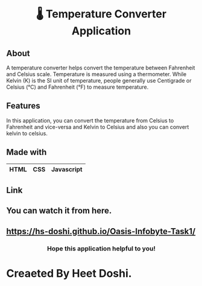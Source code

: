 <h1 align="center">🌡️ Temperature Converter Application</h1>

## About
A temperature converter helps convert the temperature between Fahrenheit and Celsius scale. Temperature is measured using a thermometer. While Kelvin (K) is the SI unit of temperature, people generally use Centigrade or Celsius (°C) and Fahrenheit (°F) to measure temperature.

## Features
In this application, you can convert the temperature from Celsius to Fahrenheit and vice-versa and Kelvin to Celsius and also you can convert kelvin to celsius.

## Made with
|HTML|CSS|Javascript|
|---|---|---|

## Link
You can watch it from here.
---
https://hs-doshi.github.io/Oasis-Infobyte-Task1/
---
<h3 align="center">Hope this application helpful to you!</h3>

# Creaeted By Heet Doshi.
